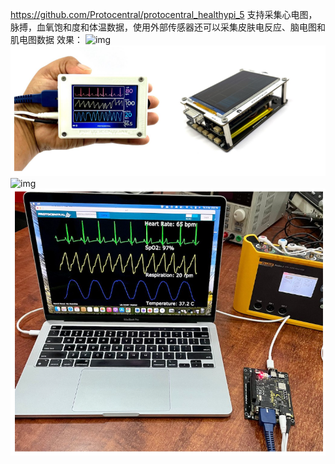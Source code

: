 https://github.com/Protocentral/protocentral_healthypi_5  支持采集心电图，脉搏，血氧饱和度和体温数据，使用外部传感器还可以采集皮肤电反应、脑电图和肌电图数据   效果：  ![img](https://img.anfulai.cn/dz/attachment/forum/202305/25/234715q4nndmmctotwt3mc.png)  ![img](.assest/RAEDME/234825vv5b2ewbswe09lsz.png)  ![img](https://img.anfulai.cn/dz/attachment/forum/202305/25/234810u6wtn9cfjwjlf6il.png)  ![img](.assest/RAEDME/234811l7qjqqbnqnicknjm.png)
